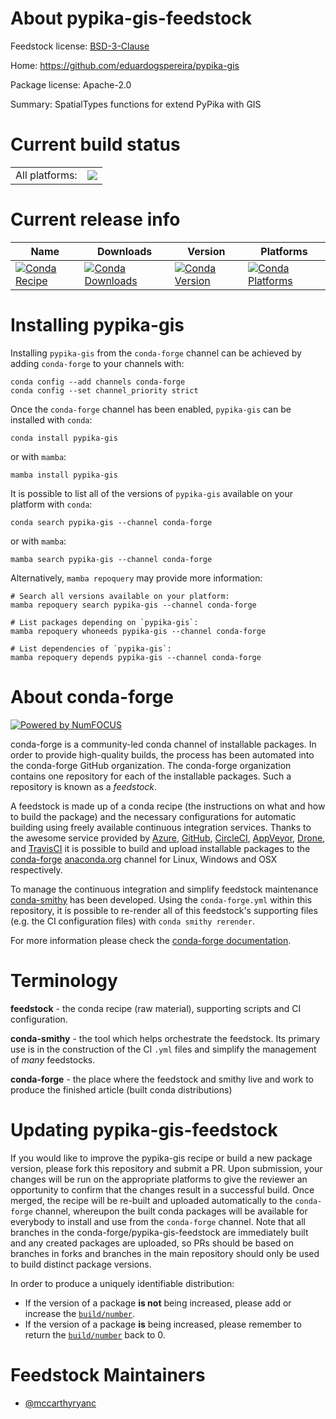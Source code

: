 About pypika-gis-feedstock
==========================

Feedstock license: [BSD-3-Clause](https://github.com/conda-forge/pypika-gis-feedstock/blob/main/LICENSE.txt)

Home: https://github.com/eduardogspereira/pypika-gis

Package license: Apache-2.0

Summary: SpatialTypes functions for extend PyPika with GIS

Current build status
====================


<table><tr><td>All platforms:</td>
    <td>
      <a href="https://dev.azure.com/conda-forge/feedstock-builds/_build/latest?definitionId=14283&branchName=main">
        <img src="https://dev.azure.com/conda-forge/feedstock-builds/_apis/build/status/pypika-gis-feedstock?branchName=main">
      </a>
    </td>
  </tr>
</table>

Current release info
====================

| Name | Downloads | Version | Platforms |
| --- | --- | --- | --- |
| [![Conda Recipe](https://img.shields.io/badge/recipe-pypika--gis-green.svg)](https://anaconda.org/conda-forge/pypika-gis) | [![Conda Downloads](https://img.shields.io/conda/dn/conda-forge/pypika-gis.svg)](https://anaconda.org/conda-forge/pypika-gis) | [![Conda Version](https://img.shields.io/conda/vn/conda-forge/pypika-gis.svg)](https://anaconda.org/conda-forge/pypika-gis) | [![Conda Platforms](https://img.shields.io/conda/pn/conda-forge/pypika-gis.svg)](https://anaconda.org/conda-forge/pypika-gis) |

Installing pypika-gis
=====================

Installing `pypika-gis` from the `conda-forge` channel can be achieved by adding `conda-forge` to your channels with:

```
conda config --add channels conda-forge
conda config --set channel_priority strict
```

Once the `conda-forge` channel has been enabled, `pypika-gis` can be installed with `conda`:

```
conda install pypika-gis
```

or with `mamba`:

```
mamba install pypika-gis
```

It is possible to list all of the versions of `pypika-gis` available on your platform with `conda`:

```
conda search pypika-gis --channel conda-forge
```

or with `mamba`:

```
mamba search pypika-gis --channel conda-forge
```

Alternatively, `mamba repoquery` may provide more information:

```
# Search all versions available on your platform:
mamba repoquery search pypika-gis --channel conda-forge

# List packages depending on `pypika-gis`:
mamba repoquery whoneeds pypika-gis --channel conda-forge

# List dependencies of `pypika-gis`:
mamba repoquery depends pypika-gis --channel conda-forge
```


About conda-forge
=================

[![Powered by
NumFOCUS](https://img.shields.io/badge/powered%20by-NumFOCUS-orange.svg?style=flat&colorA=E1523D&colorB=007D8A)](https://numfocus.org)

conda-forge is a community-led conda channel of installable packages.
In order to provide high-quality builds, the process has been automated into the
conda-forge GitHub organization. The conda-forge organization contains one repository
for each of the installable packages. Such a repository is known as a *feedstock*.

A feedstock is made up of a conda recipe (the instructions on what and how to build
the package) and the necessary configurations for automatic building using freely
available continuous integration services. Thanks to the awesome service provided by
[Azure](https://azure.microsoft.com/en-us/services/devops/), [GitHub](https://github.com/),
[CircleCI](https://circleci.com/), [AppVeyor](https://www.appveyor.com/),
[Drone](https://cloud.drone.io/welcome), and [TravisCI](https://travis-ci.com/)
it is possible to build and upload installable packages to the
[conda-forge](https://anaconda.org/conda-forge) [anaconda.org](https://anaconda.org/)
channel for Linux, Windows and OSX respectively.

To manage the continuous integration and simplify feedstock maintenance
[conda-smithy](https://github.com/conda-forge/conda-smithy) has been developed.
Using the ``conda-forge.yml`` within this repository, it is possible to re-render all of
this feedstock's supporting files (e.g. the CI configuration files) with ``conda smithy rerender``.

For more information please check the [conda-forge documentation](https://conda-forge.org/docs/).

Terminology
===========

**feedstock** - the conda recipe (raw material), supporting scripts and CI configuration.

**conda-smithy** - the tool which helps orchestrate the feedstock.
                   Its primary use is in the construction of the CI ``.yml`` files
                   and simplify the management of *many* feedstocks.

**conda-forge** - the place where the feedstock and smithy live and work to
                  produce the finished article (built conda distributions)


Updating pypika-gis-feedstock
=============================

If you would like to improve the pypika-gis recipe or build a new
package version, please fork this repository and submit a PR. Upon submission,
your changes will be run on the appropriate platforms to give the reviewer an
opportunity to confirm that the changes result in a successful build. Once
merged, the recipe will be re-built and uploaded automatically to the
`conda-forge` channel, whereupon the built conda packages will be available for
everybody to install and use from the `conda-forge` channel.
Note that all branches in the conda-forge/pypika-gis-feedstock are
immediately built and any created packages are uploaded, so PRs should be based
on branches in forks and branches in the main repository should only be used to
build distinct package versions.

In order to produce a uniquely identifiable distribution:
 * If the version of a package **is not** being increased, please add or increase
   the [``build/number``](https://docs.conda.io/projects/conda-build/en/latest/resources/define-metadata.html#build-number-and-string).
 * If the version of a package **is** being increased, please remember to return
   the [``build/number``](https://docs.conda.io/projects/conda-build/en/latest/resources/define-metadata.html#build-number-and-string)
   back to 0.

Feedstock Maintainers
=====================

* [@mccarthyryanc](https://github.com/mccarthyryanc/)

